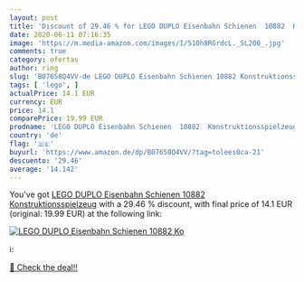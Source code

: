 ```yaml
---
layout: post
title: 'Discount of 29.46 % for LEGO DUPLO Eisenbahn Schienen  10882  Ko'
date: 2020-06-11 07:16:35
image: 'https://m.media-amazon.com/images/I/51Oh8RGrdcL._SL200_.jpg'
comments: true
category: ofertas
author: ring
slug: 'B07658Q4VV-de LEGO DUPLO Eisenbahn Schienen 10882 Konstruktionsspielzeug'
tags: [ 'lego', ]
actualPrice: 14.1 EUR
currency: EUR
price: 14.1
comparePrice: 19.99 EUR
prodname: 'LEGO DUPLO Eisenbahn Schienen  10882  Konstruktionsspielzeug'
country: 'de'
flag: '🇩🇪'
buyurl: 'https://www.amazon.de/dp/B07658Q4VV/?tag=tolees0ca-21'
descuento: '29.46'
average: '14.142'
---
```


You've got [LEGO DUPLO Eisenbahn Schienen  10882  Konstruktionsspielzeug](https://www.amazon.de/dp/B07658Q4VV/?tag=tolees0ca-21) with a  29.46 % discount, with final price of 14.1 EUR (original: 19.99 EUR) at the following link:

[![LEGO DUPLO Eisenbahn Schienen  10882  Ko](https://m.media-amazon.com/images/I/51Oh8RGrdcL._SL200_.jpg)](https://www.amazon.de/dp/B07658Q4VV/?tag=tolees0ca-21)

ℹ️:


[🛒 Check the deal!!](https://www.amazon.de/dp/B07658Q4VV/?tag=tolees0ca-21)
